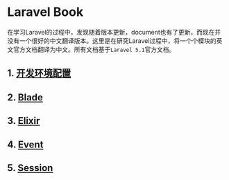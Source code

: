 Laravel Book
======================

在学习Laravel的过程中，发现随着版本更新，document也有了更新，而现在并没有一个很好的中文翻译版本。这里是在研究Laravel过程中，将一个个模块的英文官方文档翻译为中文。所有文档基于`Laravel 5.1`官方文档。    


## 1. [开发环境配置](./docs/config.md)
## 2. [Blade](./docs/blade.md)
## 3. [Elixir](./docs/elixir.md)
## 4. [Event](./docs/events.md)
## 5. [Session](./docs/session.md)